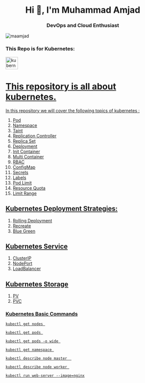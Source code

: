 <h1 align="center">Hi 👋, I'm Muhammad Amjad</h1>
<h3 align="center">DevOps and Cloud Enthusiast</h3>
<p align="left"> <img src="https://komarev.com/ghpvc/?username=maamjad&label=Profile%20views&color=0e75b6&style=flat" alt="maamjad" /> </p>
<h3 align="left">This Repo is for Kubernetes:</h3>
<a href="https://kubernetes.io" target="_blank" rel="noreferrer"> <img src="https://www.vectorlogo.zone/logos/kubernetes/kubernetes-icon.svg" alt="kubernetes" width="40" height="40"/>

# This repository is all about kubernetes.
In this repository we will cover the following topics of kubernetes :

1. Pod
2. Namespace
3. Taint
4. Replication Controller
5. Replica Set
6. Deployment
7. Init Container 
8. Multi Container
9. RBAC
10. ConfigMap
11. Secrets
12. Labels
13. Pod Limit
14. Resource Quota
15. Limit Range
    
## Kubernetes Deployment Strategies:
1. Rolling Deployment
2. Recreate 
3. Blue Green 

## Kubernetes Service
1. ClusterIP
2. NodePort
3. LoadBalancer

## Kubernetes Storage
1. PV
2. PVC

### Kubernetes Basic Commands

```
kubectl get nodes 
```

```
kubectl get pods 
```

```
kubectl get pods -o wide 
```

```
kubectl get namespace 
```

```
kubectl describe node master  
```

```
kubectl describe node worker 
```

```
kubectl run web-server --image=nginx
```
